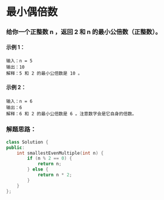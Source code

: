 # 最小偶倍数
### 给你一个正整数 n ，返回 2 和 n 的最小公倍数（正整数）。

#### 示例 1：
```
输入：n = 5
输出：10
解释：5 和 2 的最小公倍数是 10 。
```
#### 示例 2：
```
输入：n = 6
输出：6
解释：6 和 2 的最小公倍数是 6 。注意数字会是它自身的倍数。
```

### 解题思路：
```cpp
class Solution {
public:
    int smallestEvenMultiple(int n) {
        if (n % 2 == 0) {
            return n;
        } else {
            return n * 2;
        }
    }
};
```